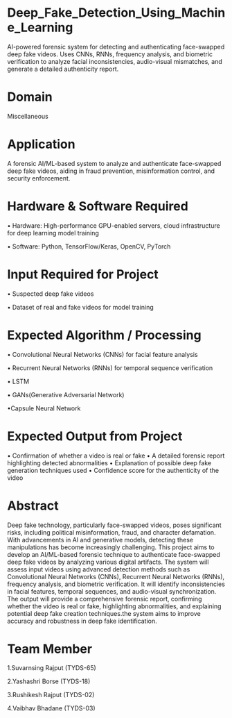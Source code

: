 # Deep_Fake_Detection_Using_Machine_Learning
AI-powered forensic system for detecting and authenticating face-swapped deep fake videos. Uses CNNs, RNNs, frequency analysis, and biometric verification to analyze facial inconsistencies, audio-visual mismatches, and generate a detailed authenticity report.

# Domain 
Miscellaneous

# Application
A forensic AI/ML-based system to analyze and authenticate face-swapped deep fake videos, aiding in fraud prevention, misinformation control, and security enforcement.

# Hardware & Software Required
•	Hardware: 
High-performance GPU-enabled servers, cloud infrastructure for deep learning model training

•	Software:
Python, TensorFlow/Keras, OpenCV, PyTorch

# Input Required for Project
•	Suspected deep fake videos

•	Dataset of real and fake videos for model training


# Expected Algorithm / Processing
•	Convolutional Neural Networks (CNNs) for facial feature analysis

•	Recurrent Neural Networks (RNNs) for temporal sequence verification

•	LSTM

•	GANs(Generative Adversarial Network)

•Capsule Neural Network

# Expected Output from Project
•	Confirmation of whether a video is real or fake
•	A detailed forensic report highlighting detected abnormalities
•	Explanation of possible deep fake generation techniques used
•	Confidence score for the authenticity of the video

# Abstract
Deep fake technology, particularly face-swapped videos, poses significant risks, including political misinformation, fraud, and character defamation. With advancements in AI and generative models, detecting these manipulations has become increasingly challenging. This project aims to develop an AI/ML-based forensic technique to authenticate face-swapped deep fake videos by analyzing various digital artifacts. The system will assess input videos using advanced detection methods such as Convolutional Neural Networks (CNNs), Recurrent Neural Networks (RNNs), frequency analysis, and biometric verification. It will identify inconsistencies in facial features, temporal sequences, and audio-visual synchronization. The output will provide a comprehensive forensic report, confirming whether the video is real or fake, highlighting abnormalities, and explaining potential deep fake creation techniques.the system aims to improve accuracy and robustness in deep fake identification.

# Team Member
1.Suvarnsing Rajput (TYDS-65)

2.Yashashri Borse (TYDS-18)

3.Rushikesh Rajput (TYDS-02)

4.Vaibhav Bhadane (TYDS-03)
